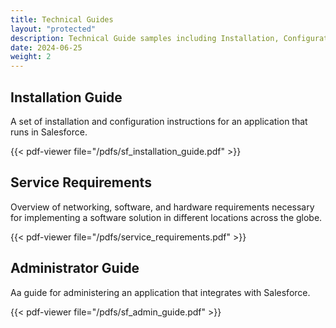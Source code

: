 ```yaml
---
title: Technical Guides
layout: "protected"
description: Technical Guide samples including Installation, Configuration, Administrator guides, and Service Requirements.
date: 2024-06-25
weight: 2
---
```


## Installation Guide
A set of installation and configuration instructions for an application that runs in Salesforce.  

{{< pdf-viewer file="/pdfs/sf_installation_guide.pdf" >}}

## Service Requirements
Overview of networking, software, and hardware requirements necessary for implementing a software solution in different locations across the globe.

{{< pdf-viewer file="/pdfs/service_requirements.pdf" >}}


## Administrator Guide
Aa guide for administering an application that integrates with Salesforce.  

{{< pdf-viewer file="/pdfs/sf_admin_guide.pdf" >}}


